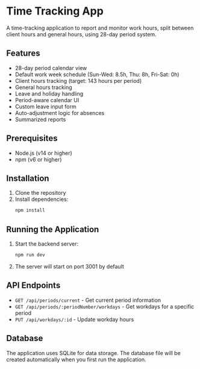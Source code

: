 # Time Tracking App

A time-tracking application to report and monitor work hours, split between client hours and general hours, using 28-day period system.

## Features

- 28-day period calendar view
- Default work week schedule (Sun-Wed: 8.5h, Thu: 8h, Fri-Sat: 0h)
- Client hours tracking (target: 143 hours per period)
- General hours tracking
- Leave and holiday handling
- Period-aware calendar UI
- Custom leave input form
- Auto-adjustment logic for absences
- Summarized reports

## Prerequisites

- Node.js (v14 or higher)
- npm (v6 or higher)

## Installation

1. Clone the repository
2. Install dependencies:
   ```bash
   npm install
   ```

## Running the Application

1. Start the backend server:
   ```bash
   npm run dev
   ```

2. The server will start on port 3001 by default

## API Endpoints

- `GET /api/periods/current` - Get current period information
- `GET /api/periods/:periodNumber/workdays` - Get workdays for a specific period
- `PUT /api/workdays/:id` - Update workday hours

## Database

The application uses SQLite for data storage. The database file will be created automatically when you first run the application.
